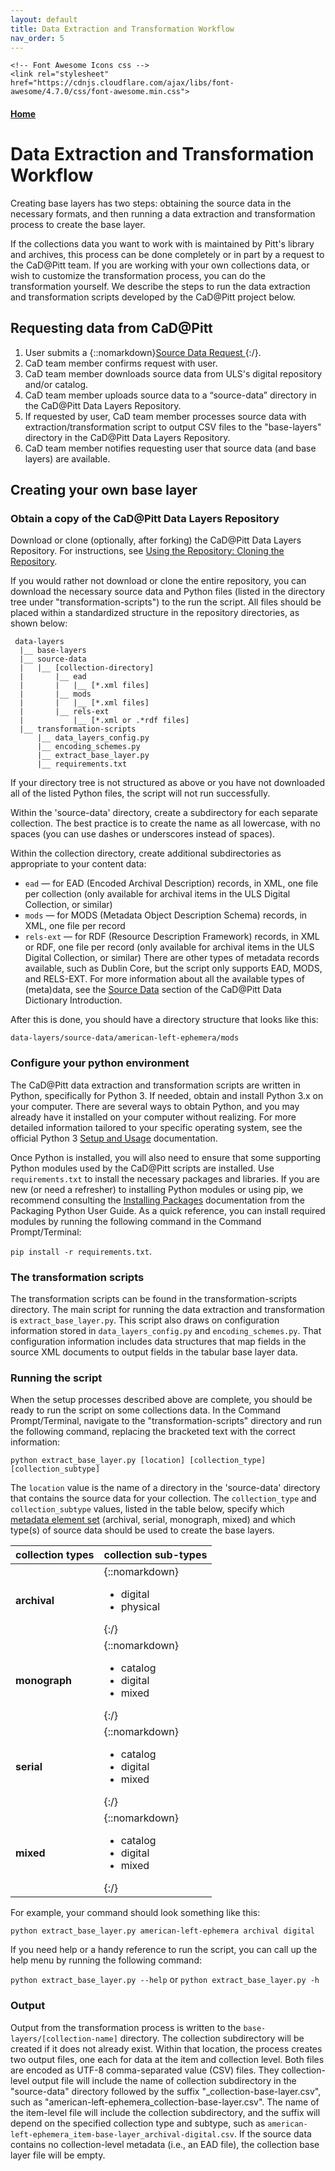```yaml
---
layout: default
title: Data Extraction and Transformation Workflow
nav_order: 5
---
```


<html lang="en">
  <head>
    <meta charset="utf-8">

    <!-- Font Awesome Icons css -->
    <link rel="stylesheet" href="https://cdnjs.cloudflare.com/ajax/libs/font-awesome/4.7.0/css/font-awesome.min.css">

  </head>
</html>

#### [Home](http://cadatpitt.github.io)
# Data Extraction and Transformation Workflow

Creating base layers has two steps: obtaining the source data in the necessary formats, and then running a data extraction and transformation process to create the base layer.

If the collections data you want to work with is maintained by Pitt's library and archives, this process can be done completely or in part by a request to the CaD@Pitt team. If you are working with your own collections data, or wish to customize the transformation process, you can do the transformation yourself. We describe the steps to run the data extraction and transformation scripts developed by the CaD@Pitt project below.

## Requesting data from CaD@Pitt
1. User submits a {::nomarkdown}<a href="https://forms.gle/BgF3vsBHpXCCdNve7" target="_blank">Source Data Request <font size="-1"><i class="fa fa-external-link"></i></font></a>{:/}.
2. CaD team member confirms request with user.
3. CaD team member downloads source data from ULS's digital repository and/or catalog.
4. CaD team member uploads source data to a “source-data” directory in the CaD@Pitt Data Layers Repository.
5. If requested by user, CaD team member processes source data with extraction/transformation script to output CSV files to the "base-layers" directory in the CaD@Pitt Data Layers Repository.
6. CaD team member notifies requesting user that source data (and base layers) are available.

## Creating your own base layer
### **Obtain a copy of the CaD@Pitt Data Layers Repository**
Download or clone (optionally, after forking) the CaD@Pitt Data Layers Repository. For instructions, see [Using the Repository: Cloning the Repository](03-using-the-repository.html#download-or-clone-the-repository).

If you would rather not download or clone the entire repository, you can download the necessary source data and Python files (listed in the directory tree under "transformation-scripts") to the run the script. All files should be placed within a standardized structure in the repository directories, as shown below:

```
 data-layers
  |__ base-layers
  |__ source-data
  |   |__ [collection-directory]
  |       |__ ead
  |       |   |__ [*.xml files]
  |       |__ mods
  |       |   |__ [*.xml files]
  |       |__ rels-ext
  |           |__ [*.xml or .*rdf files]
  |__ transformation-scripts
      |__ data_layers_config.py
      |__ encoding_schemes.py
      |__ extract_base_layer.py
      |__ requirements.txt
```

If your directory tree is not structured as above or you have not downloaded all of the listed Python files, the script will not run successfully. 

Within the 'source-data' directory, create a subdirectory for each separate collection. The best practice is to create the name as all lowercase, with no spaces (you can use dashes or underscores instead of spaces).

Within the collection directory, create additional subdirectories as appropriate to your content data:
- `ead` — for EAD (Encoded Archival Description) records, in XML, one file per collection (only available for archival items in the ULS Digital Collection, or similar)
- `mods` — for MODS (Metadata Object Description Schema) records, in XML, one file per record
- `rels-ext` — for RDF (Resource Description Framework) records, in XML or RDF, one file per record (only available for archival items in the ULS Digital Collection, or similar)
There are other types of metadata records available, such as Dublin Core, but the script only supports EAD, MODS, and RELS-EXT. For more information about all the available types of (meta)data, see the [Source Data](data-dictionary/introduction.md#source-data) section of the CaD@Pitt Data Dictionary Introduction.

After this is done, you should have a directory structure that looks like this:

`data-layers/source-data/american-left-ephemera/mods`

### **Configure your python environment**
The CaD@Pitt data extraction and transformation scripts are written in Python, specifically for Python 3. If needed, obtain and install Python 3.x on your computer. There are several ways to obtain Python, and you may already have it installed on your computer without realizing. For more detailed information tailored to your specific operating system, see the official Python 3 [Setup and Usage](https://docs.python.org/3/using/index.html) documentation.

Once Python is installed, you will also need to ensure that some supporting Python modules used by the CaD@Pitt scripts are installed. Use `requirements.txt` to install the necessary packages and libraries. If you are new (or need a refresher) to installing Python modules or using pip, we recommend consulting the [Installing Packages](https://packaging.python.org/tutorials/installing-packages/) documentation from the Packaging Python User Guide. As a quick reference, you can install required modules by running the following command in the Command Prompt/Terminal:

`pip install -r requirements.txt`.

### **The transformation scripts**
The transformation scripts can be found in the transformation-scripts directory. The main script for running the data extraction and transformation is `extract_base_layer.py`. This script also draws on configuration information stored in `data_layers_config.py` and `encoding_schemes.py`. That configuration information includes data structures that map fields in the source XML documents to output fields in the tabular base layer data.

### **Running the script**
When the setup processes described above are complete, you should be ready to run the script on some collections data. In the Command Prompt/Terminal, navigate to the "transformation-scripts" directory and run the following command, replacing the bracketed text with the correct information:

`python extract_base_layer.py [location] [collection_type] [collection_subtype]`

The `location` value is the name of a directory in the 'source-data' directory that contains the source data for your collection. The `collection_type` and `collection_subtype` values, listed in the table below, specify which [metadata element set](data-dictionary/introduction.md#metadata-element-sets) (archival, serial, monograph, mixed) and which type(s) of source data should be used to create the base layers.

|collection types|collection sub-types|
|---|---|
|**archival**|{::nomarkdown}<ul><li>digital</li><li>physical</li></ul>{:/}|
|**monograph**|{::nomarkdown}<ul><li>catalog</li><li>digital</li><li>mixed</li></ul>{:/}|
|**serial**|{::nomarkdown}<ul><li>catalog</li><li>digital</li><li>mixed</li></ul>{:/}|
|**mixed**|{::nomarkdown}<ul><li>catalog</li><li>digital</li><li>mixed</li></ul>{:/}|

For example, your command should look something like this:

`python extract_base_layer.py american-left-ephemera archival digital`

If you need help or a handy reference to run the script, you can call up the help menu by running the following command:

`python extract_base_layer.py --help` or `python extract_base_layer.py -h`

### **Output**
Output from the transformation process is written to the `base-layers/[collection-name]` directory. The collection subdirectory will be created if it does not already exist. Within that location, the process creates two output files, one each for data at the item and collection level. Both files are encoded as UTF-8 comma-separated value (CSV) files. They collection-level output file will include the name of collection subdirectory in the "source-data" directory followed by the suffix "_collection-base-layer.csv", such as "american-left-ephemera_collection-base-layer.csv". The name of the item-level file will include the collection subdirectory, and the suffix will depend on the specified collection type and subtype, such as `american-left-ephemera_item-base-layer_archival-digital.csv`. If the source data contains no collection-level metadata (i.e., an EAD file), the collection base layer file will be empty. <!--This information can be added manually.-->
